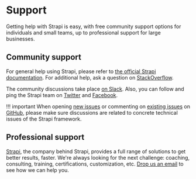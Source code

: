 # Support

Getting help with Strapi is easy, with free community support options for individuals and small teams, up to professional support for large businesses.

## Community support

For general help using Strapi, please refer to [the official Strapi documentation](../documentation/prologue/why/index.html). For additional help, ask a question on [StackOverflow](http://stackoverflow.com/questions/tagged/strapi).

The community discussions take place [on Slack](http://slack.strapi.io). Also, you can follow and ping the Strapi team on [Twitter](https://twitter.com/strapijs) and [Facebook](https://www.facebook.com/Strapi-616063331867161).

!!! important
    When opening [new issues](https://github.com/strapi/strapi/issues/new) or commenting on [existing issues](https://github.com/strapi/strapi/issues) on [GitHub](https://github.com/strapi/strapi), please make sure discussions are related to concrete technical issues of the Strapi framework.

## Professional support

[Strapi](http://strapi.io), the company behind Strapi, provides a full range of solutions to get better results, faster. We're always looking for the next challenge: coaching, consulting, training, certifications, customization, etc. [Drop us an email](mailto:support@strapi.io) to see how we can help you.
